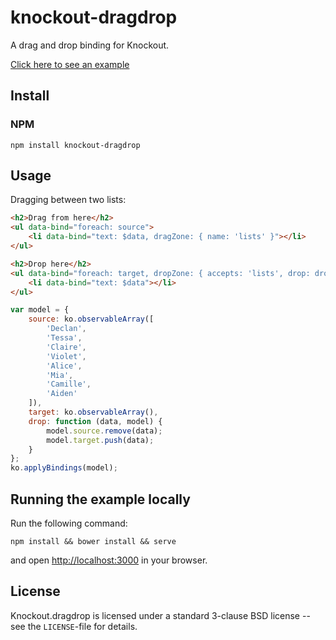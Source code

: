 # knockout-dragdrop

A drag and drop binding for Knockout.

[Click here to see an example](http://one-com.github.io/knockout-dragdrop/examples/)

## Install

### NPM

`npm install knockout-dragdrop`

## Usage

Dragging between two lists:

```html
<h2>Drag from here</h2>
<ul data-bind="foreach: source">
    <li data-bind="text: $data, dragZone: { name: 'lists' }"></li>
</ul>

<h2>Drop here</h2>
<ul data-bind="foreach: target, dropZone: { accepts: 'lists', drop: drop }">
    <li data-bind="text: $data"></li>
</ul>
```

```js
var model = {
    source: ko.observableArray([
        'Declan',
        'Tessa',
        'Claire',
        'Violet',
        'Alice',
        'Mia',
        'Camille',
        'Aiden'
    ]),
    target: ko.observableArray(),
    drop: function (data, model) {
        model.source.remove(data);
        model.target.push(data);
    }
};
ko.applyBindings(model);
```

## Running the example locally

Run the following command:

```
npm install && bower install && serve
```

and open [http://localhost:3000](http://localhost:3000) in your browser.

## License

Knockout.dragdrop is licensed under a standard 3-clause BSD license -- see the `LICENSE`-file for details.
